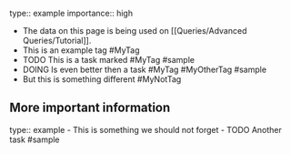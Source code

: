 type:: example
importance:: high

- The data on this page is being used on [[Queries/Advanced Queries/Tutorial]].
- This is an example tag #MyTag
- TODO This is a task marked #MyTag #sample
- DOING Is even better then a task #MyTag #MyOtherTag #sample
- But this is something different #MyNotTag
## More important information
type:: example
	- This is something we should not forget
	- TODO Another task #sample